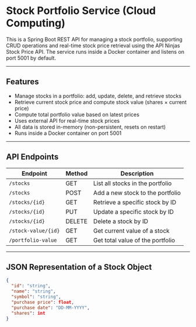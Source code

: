 # Stock Portfolio Service (Cloud Computing)

This is a Spring Boot REST API for managing a stock portfolio, supporting CRUD operations and real-time stock price retrieval using the API Ninjas 
Stock Price API. The service runs inside a Docker container and listens on port 5001 by default.

---

## Features

- Manage stocks in a portfolio: add, update, delete, and retrieve stocks  
- Retrieve current stock price and compute stock value (shares × current price)  
- Compute total portfolio value based on latest prices  
- Uses external API for real-time stock prices  
- All data is stored in-memory (non-persistent, resets on restart)  
- Runs inside a Docker container on port 5001  

---

## API Endpoints

| Endpoint            | Method | Description                           |
|---------------------|--------|-------------------------------------|
| `/stocks`           | GET    | List all stocks in the portfolio     |
| `/stocks`           | POST   | Add a new stock to the portfolio     |
| `/stocks/{id}`      | GET    | Retrieve a specific stock by ID      |
| `/stocks/{id}`      | PUT    | Update a specific stock by ID        |
| `/stocks/{id}`      | DELETE | Delete a stock by ID                  |
| `/stock-value/{id}` | GET    | Get current value of a stock          |
| `/portfolio-value`  | GET    | Get total value of the portfolio      |

---

## JSON Representation of a Stock Object

```json
{
  "id": "string",
  "name": "string",
  "symbol": "string",
  "purchase price": float,
  "purchase date": "DD-MM-YYYY",
  "shares": int
}


